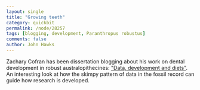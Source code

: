 ```yaml
---
layout: single 
title: "Growing teeth" 
category: quickbit
permalink: /node/28257
tags: [blogging, development, Paranthropus robustus] 
comments: false 
author: John Hawks 
---
```


Zachary Cofran has been dissertation blogging about his work on dental development in robust australopithecines: <a href="http://lawnchairanthropology.blogspot.com/2011/10/data-development-and-diets.html">"Data, development and diets"</a>. An interesting look at how the skimpy pattern of data in the fossil record can guide how research is developed. 

